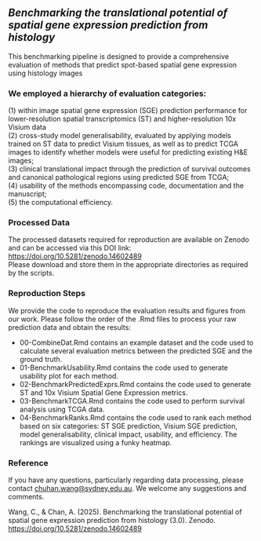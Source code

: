 ## _Benchmarking the translational potential of spatial gene expression prediction from histology_

This benchmarking pipeline is designed to provide a comprehensive evaluation of methods that predict spot-based spatial gene expression using histology images

### We employed a hierarchy of evaluation categories: 
(1) within image spatial gene expression (SGE) prediction performance for lower-resolution spatial transcriptomics (ST) and higher-resolution 10x Visium data<br> 
(2) cross-study model generalisability, evaluated by applying models trained on ST data to predict Visium tissues, as well as to predict TCGA images to identify whether models were useful for predicting existing H&E images;<br>
(3) clinical translational impact through the prediction of survival outcomes and canonical pathological regions using predicted SGE from TCGA;<br>
(4) usability of the methods encompassing code, documentation and the manuscript;<br>
(5) the computational efficiency.<br>

### Processed Data
The processed datasets required for reproduction are available on Zenodo and can be accessed via this DOI link:<br>
https://doi.org/10.5281/zenodo.14602489<br>
Please download and store them in the appropriate directories as required by the scripts.

### Reproduction Steps
We provide the code to reproduce the evaluation results and figures from our work. Please follow the order of the .Rmd files to process your raw prediction data and obtain the results:

- 00-CombineDat.Rmd contains an example dataset and the code used to calculate several evaluation metrics between the predicted SGE and the ground truth.
- 01-BenchmarkUsability.Rmd contains the code used to generate usability plot for each method.
- 02-BenchmarkPredictedExprs.Rmd contains the code used to generate ST and 10x Visium Spatial Gene Expression metrics.
- 03-BenchmarkTCGA.Rmd contains the code used to perform survival analysis using TCGA data.
- 04-BenchmarkRanks.Rmd contains the code used to rank each method based on six categories: ST SGE prediction, Visium SGE prediction, model generalisability, clinical impact, usability, and efficiency. The rankings are visualized using a funky heatmap.

### Reference
If you have any questions, particularly regarding data processing, please contact chuhan.wang@sydney.edu.au. We welcome any suggestions and comments.

Wang, C., & Chan, A. (2025). Benchmarking the translational potential of spatial gene expression prediction from histology (3.0). Zenodo. https://doi.org/10.5281/zenodo.14602489
